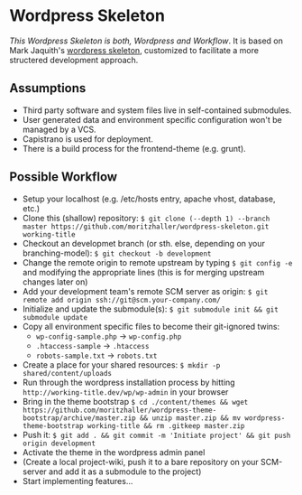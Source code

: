 # Wordpress Skeleton

_This Wordpress Skeleton is both, Wordpress and Workflow_. It is based on Mark Jaquith's [wordpress skeleton](https://github.com/markjaquith/WordPress-Skeleton), customized to facilitate a more structered development approach.

## Assumptions
* Third party software and system files live in self-contained submodules.
* User generated data and environment specific configuration won't be managed by a VCS.
* Capistrano is used for deployment.
* There is a build process for the frontend-theme (e.g. grunt).

## Possible Workflow
- Setup your localhost (e.g. /etc/hosts entry, apache vhost, database, etc.)
- Clone this (shallow) repository: `$ git clone (--depth 1) --branch master https://github.com/moritzhaller/wordpress-skeleton.git working-title`
- Checkout an developmet branch (or sth. else, depending on your branching-model): `$ git checkout -b development`
- Change the remote origin to remote upstream by typing `$ git config -e` and modifying the appropriate lines (this is for merging upstream changes later on)
- Add your development team's remote SCM server as origin: `$ git remote add origin ssh://git@scm.your-company.com/`
- Initialize and update the submodule(s): `$ git submodule init && git submodule update`
- Copy all environment specific files to become their git-ignored twins:
    - `wp-config-sample.php` -> `wp-config.php`
    - `.htaccess-sample` -> `.htaccess`
    - `robots-sample.txt` -> `robots.txt`
- Create a place for your shared resources: `$ mkdir -p shared/content/uploads`
- Run through the wordpress installation process by hitting `http://working-title.dev/wp/wp-admin` in your browser
- Bring in the theme bootstrap `$ cd ./content/themes && wget https://github.com/moritzhaller/wordpress-theme-bootstrap/archive/master.zip && unzip master.zip && mv wordpress-theme-bootstrap working-title && rm .gitkeep master.zip`
- Push it: `$ git add . && git commit -m 'Initiate project' && git push origin development`
- Activate the theme in the wordpress admin panel
- (Create a local project-wiki, push it to a bare repository on your SCM-server and add it as a submodule to the project)
- Start implementing features...
